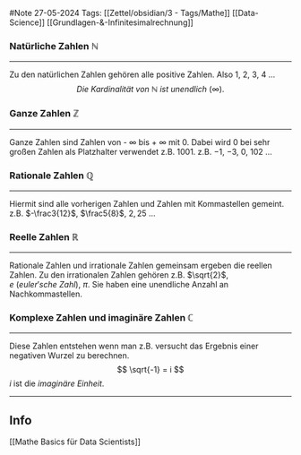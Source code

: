 #Note
27-05-2024
Tags: [[Zettel/obsidian/3 - Tags/Mathe]] [[Data-Science]] [[Grundlagen-&-Infinitesimalrechnung]]

### Natürliche Zahlen $\mathbb{N}$
---
Zu den natürlichen Zahlen gehören alle positive Zahlen.
Also $1$, $2$, $3$, $4$ $\ldots$
$$ Die\ Kardinalität\ von\ \mathbb{N} \ ist\ unendlich \ (\infty).  $$
### Ganze Zahlen $\mathbb{Z}$
---
Ganze Zahlen sind  Zahlen von - $\infty$ bis + $\infty$ mit 0. Dabei wird 0 bei sehr großen Zahlen als Platzhalter verwendet z.B. 1001. 
z.B. $-1$, $-3$, $0$, $102$ $\ldots$

### Rationale Zahlen $\mathbb{Q}$
---
Hiermit sind alle vorherigen Zahlen und Zahlen mit Kommastellen gemeint.
z.B. $-\frac3{12}$, $\frac5{8}$, $2,25$ $\dots$

### Reelle Zahlen $\mathbb{R}$
---
Rationale Zahlen und irrationale Zahlen gemeinsam ergeben die reellen Zahlen. Zu den irrationalen Zahlen gehören z.B. $\sqrt{2}$, $e\ (euler'sche\ Zahl)$, $\pi$. Sie haben eine unendliche Anzahl an Nachkommastellen.

### Komplexe Zahlen und imaginäre Zahlen $\mathbb{C}$
---
Diese Zahlen entstehen wenn man z.B. versucht das Ergebnis einer negativen Wurzel zu berechnen.
$$ \sqrt{-1} = i $$
$i$ ist die $imaginäre\ Einheit$.



---
## Info

[[Mathe Basics für Data Scientists]]